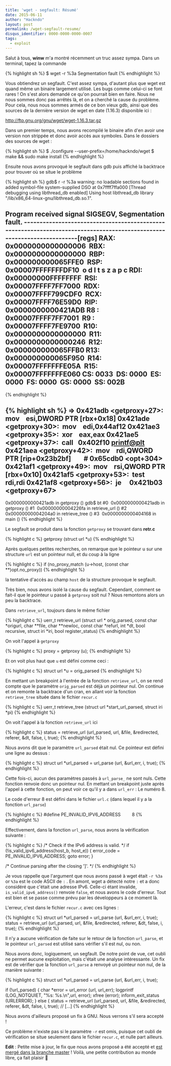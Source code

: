 ```yaml
---
title: 'wget - segfault: Résumé'
date: 2015-06-11
author: "Hackndo"
layout: post
permalink: /wget-segfault-resume/
disqus_identifier: 0000-0000-0000-0007
tags:
  - exploit
---
```

Salut à tous, **winw** m'a montré récemment un truc assez sympa. Dans un terminal, tapez la commande

{% highlight sh %}
$ wget -r %3a
Segmentation fault
{% endhighlight %}

Vous obtiendrez un segfault. C'est assez sympa, d'autant plus que wget est quand même un binaire largement utilisé. Les bugs comme celui-ci se font rares ! On s'est alors demandé ce qu'on pourrait bien en faire. Nous ne nous sommes donc pas arrêtés là, et on a cherché la cause du problème. Pour cela, nous nous sommes armés de ce bon vieux gdb, ainsi que des sources de la dernière version de wget en date (1.16.3) disponible ici :

<http://ftp.gnu.org/gnu/wget/wget-1.16.3.tar.gz>

Dans un premier temps, nous avons recompilé le binaire afin d'en avoir une version non strippée et donc avoir accès aux symboles. Dans le dossiers des sources de wget :

{% highlight sh %}
$ ./configure --user-prefix=/home/hackndo/wget
$ make && sudo make install
{% endhighlight %}

Ensuite nous avons provoqué le segfault dans gdb puis affiché la backtrace pour trouver où se situe le problème

{% highlight sh %}
gdb$ r -r %3a
warning: no loadable sections found in added symbol-file system-supplied DSO at 0x7ffff7ffa000
[Thread debugging using libthread_db enabled]
Using host libthread_db library "/lib/x86_64-linux-gnu/libthread_db.so.1".

Program received signal SIGSEGV, Segmentation fault.
-----------------------------------------------------------------------------------------------------------------------[regs]
RAX: 0x0000000000000006  RBX: 0x0000000000000000  RBP: 0x000000000065FFE0  RSP: 0x00007FFFFFFFDF10  o d I t s z a p c
RDI: 0x00000000FFFFFFFF  RSI: 0x00007FFFF7FF7000  RDX: 0x00007FFFF799CDF0  RCX: 0x00007FFFF76E59D0  RIP: 0x0000000000421ADB
R8 : 0x00007FFFF7FF7001  R9 : 0x00007FFFF7FE9700  R10: 0x0000000000000000  R11: 0x0000000000000246  R12: 0x000000000065FFB0
R13: 0x000000000065F950  R14: 0x00007FFFFFFFE05A  R15: 0x00007FFFFFFFE060
CS: 0033  DS: 0000  ES: 0000  FS: 0000  GS: 0000  SS: 002B
-----------------------------------------------------------------------------------------------------------------------
{% endhighlight %}

{% highlight sh %}
=> 0x421adb <getproxy+27>:  mov    esi,DWORD PTR [rbx+0x18]
   0x421ade <getproxy+30>:  mov    edi,0x44af12
   0x421ae3 <getproxy+35>:  xor    eax,eax
   0x421ae5 <getproxy+37>:  call   0x402f10 <printf@plt>
   0x421aea <getproxy+42>:  mov    rdi,QWORD PTR [rip+0x23b2bf]        # 0x65cdb0 <opt+304>
   0x421af1 <getproxy+49>:  mov    rsi,QWORD PTR [rbx+0x10]
   0x421af5 <getproxy+53>:  test   rdi,rdi
   0x421af8 <getproxy+56>:  je     0x421b03 <getproxy+67>
-----------------------------------------------------------------------------------------------------------------------------
0x0000000000421adb in getproxy ()
gdb$ bt
#0  0x0000000000421adb in getproxy ()
#1  0x00000000004226fa in retrieve_url ()
#2  0x00000000004204a0 in retrieve_tree ()
#3  0x0000000000404168 in main ()
{% endhighlight %}


Le segfault se produit dans la fonction `getproxy` se trouvant dans **retr.c**

{% highlight c %}
getproxy (struct url *u)
{% endhighlight %}

Après quelques petites recherches, on remarque que le pointeur u sur une structure `url` est un pointeur null, et du coup à la ligne

{% highlight c %}
if (no_proxy_match (u->host, (const char **)opt.no_proxy))
{% endhighlight %}

la tentative d'accès au champ `host` de la structure provoque le segfault.

Très bien, nous avons isolé la cause du segfault. Cependant, comment se fait-il que le pointeur u passé à `getproxy` soit nul ? Nous remontons alors un peu la backtrace.
  
Dans `retrieve_url`, toujours dans le même fichier

{% highlight c %}
uerr_t retrieve_url (struct url * orig_parsed, const char *origurl, char **file,
char **newloc, const char *refurl, int *dt, bool recursive,
struct iri *iri, bool register_status)
{% endhighlight %}

On voit l'appel à `getproxy`

{% highlight c %}
proxy = getproxy (u);
{% endhighlight %}

Et on voit plus haut que `u` est défini comme ceci :

{% highlight c %}
struct url *u = orig_parsed
{% endhighlight %}

En mettant un breakpoint à l'entrée de la fonction `retrieve_url`, on se rend compte que le paramètre `orig_parsed` est déjà un pointeur nul. On continue et on remonte la backtrace d'un cran, en allant voir la fonction `retrieve_tree` située dans le fichier `recur.c`

{% highlight c %}
uerr_t retrieve_tree (struct url *start_url_parsed, struct iri *pi)
{% endhighlight %}

On voit l'appel à la fonction `retrieve_url` ici

{% highlight c %}
status = retrieve_url (url_parsed, url, &file, &redirected, referer,
&dt, false, i, true);
{% endhighlight %}

Nous avons dit que le paramètre `url_parsed` était nul. Ce pointeur est défini une ligne au dessus :

{% highlight c %}
struct url *url_parsed = url_parse (url, &url_err, i, true);
{% endhighlight %}

Cette fois-ci, aucun des paramètres passés à `url_parse_` ne sont nuls. Cette fonction renvoie donc un pointeur nul. En mettant un breakpoint juste après l'appel à cette fonction, on peut voir ce qu'il y a dans `url_err` : Le numéro 8.
  
Le code d'erreur 8 est défini dans le fichier `url.c` (dans lequel il y a la fonction `url_parse`)

{% highlight c %}
#define PE_INVALID_IPV6_ADDRESS         8
{% endhighlight %}

Effectivement, dans la fonction `url_parse`, nous avons la vérification suivante :

{% highlight c %}
/* Check if the IPv6 address is valid. */
if (!is_valid_ipv6_address(host_b, host_e))
{
    error_code = PE_INVALID_IPV6_ADDRESS;
    goto error;
}

/* Continue parsing after the closing ']'. */
{% endhighlight %}

Je vous rappelle que l'argument que nous avons passé à wget était `-r %3a` or `%3a` est le code ASCII de `:` . En amont, wget a détecté notre `:` et a donc considéré que c'était une adresse IPv6. Celle-ci étant invalide, `is_valid_ipv6_address()` renvoie `false`, et nous avons le code d'erreur. Tout est bien et se passe comme prévu par les développeurs à ce moment là.

L'erreur, c'est dans le fichier `recur.c` avec ces lignes :

{% highlight c %}
struct url *url_parsed = url_parse (url, &url_err, i, true);
status = retrieve_url (url_parsed, url, &file, &redirected, referer,
&dt, false, i, true);
{% endhighlight %}

Il n'y a aucune vérification de faite sur le retour de la fonction `url_parse`, et le pointeur `url_parsed` est utilisé sans vérifier s'il est nul, ou non.
  
Nous avons donc, logiquement, un segfault. De notre point de vue, cet oubli ne permet aucune exploitation, mais c'était une analyse intéressante. Un fix est de vérifier que la fonction `url_parse` a renvoyé un pointeur non nul, de la manière suivante :

{% highlight c %}
struct url *url_parsed = url_parse (url, &url_err, i, true);

if (!url_parsed)
{
    char *error = url_error (url, url_err);
    logprintf (LOG_NOTQUIET, "%s: %s.\n",url, error);
    xfree (error);
    inform_exit_status (URLERROR);
}
else
{
    status = retrieve_url (url_parsed, url, &file, &redirected, referer,
    &dt, false, i, true);
    // [...]
{% endhighlight %}

Nous avons d'ailleurs proposé un fix à GNU. Nous verrons s'il sera accepté !

Ce problème n'existe pas si le paramètre `-r` est omis, puisque cet oubli de vérification se situe seulement dans le fichier `recur.c`, et nulle part ailleurs.

**Edit** : Petite mise à jour, le fix que nous avons proposé a été accepté et [est mergé dans la branche master](https://savannah.gnu.org/bugs/?45289#comment5) ! Voilà, une petite contribution au monde libre, ça fait plaisir 🙂